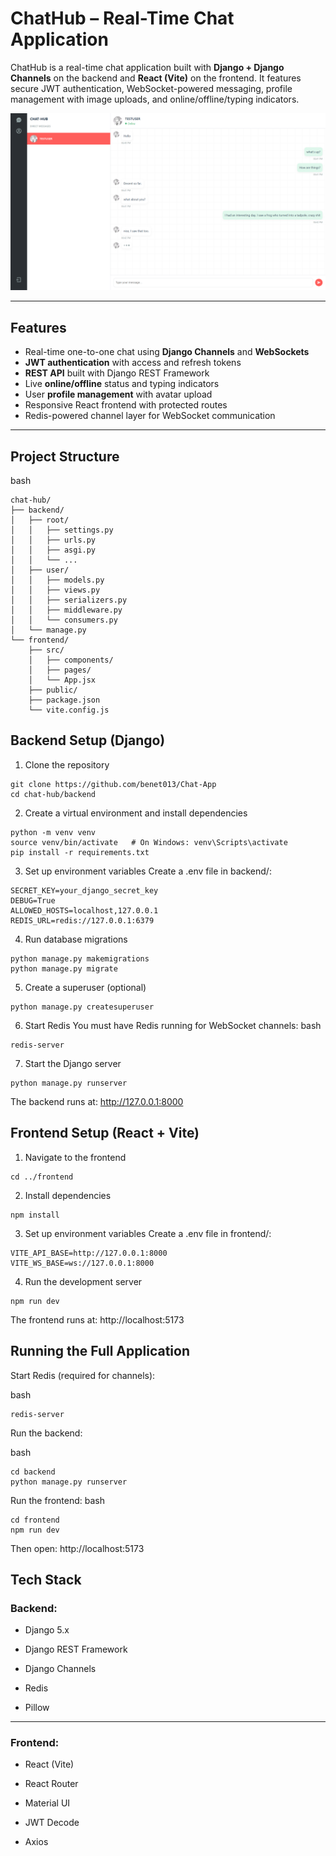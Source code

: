 # ChatHub – Real-Time Chat Application

ChatHub is a real-time chat application built with **Django + Django Channels** on the backend and **React (Vite)** on the frontend. It features secure JWT authentication, WebSocket-powered messaging, profile management with image uploads, and online/offline/typing indicators.

![image alt](https://github.com/benet013/Chat-App/blob/be7e0d503459a4d19249fe00e219f286f6aa2a56/Screenshot%202025-10-14%20184741.png)

---

## Features

- Real-time one-to-one chat using **Django Channels** and **WebSockets**
- **JWT authentication** with access and refresh tokens
- **REST API** built with Django REST Framework
- Live **online/offline** status and typing indicators
- User **profile management** with avatar upload
- Responsive React frontend with protected routes
- Redis-powered channel layer for WebSocket communication

---

## Project Structure

bash 
```
chat-hub/
├── backend/
│   ├── root/
│   │   ├── settings.py
│   │   ├── urls.py
│   │   ├── asgi.py
│   │   └── ...
│   ├── user/
│   │   ├── models.py
│   │   ├── views.py
│   │   ├── serializers.py
│   │   ├── middleware.py
│   │   └── consumers.py
│   └── manage.py
└── frontend/
    ├── src/
    │   ├── components/
    │   ├── pages/
    │   └── App.jsx
    ├── public/
    ├── package.json
    └── vite.config.js

```

## Backend Setup (Django)

1. Clone the repository

```
git clone https://github.com/benet013/Chat-App
cd chat-hub/backend
```

2. Create a virtual environment and install dependencies
```
python -m venv venv
source venv/bin/activate   # On Windows: venv\Scripts\activate
pip install -r requirements.txt
```

3. Set up environment variables
Create a .env file in backend/:
```
SECRET_KEY=your_django_secret_key
DEBUG=True
ALLOWED_HOSTS=localhost,127.0.0.1
REDIS_URL=redis://127.0.0.1:6379
```

4. Run database migrations
```
python manage.py makemigrations
python manage.py migrate
```

5. Create a superuser (optional)
```
python manage.py createsuperuser
```
6. Start Redis
You must have Redis running for WebSocket channels:
bash
```
redis-server
```
7. Start the Django server
```
python manage.py runserver
```

The backend runs at: http://127.0.0.1:8000

## Frontend Setup (React + Vite)
1. Navigate to the frontend
```
cd ../frontend
```

2. Install dependencies
```
npm install
```

3. Set up environment variables
Create a .env file in frontend/:
```
VITE_API_BASE=http://127.0.0.1:8000
VITE_WS_BASE=ws://127.0.0.1:8000
```

4. Run the development server
```
npm run dev

```
The frontend runs at: http://localhost:5173

## Running the Full Application

Start Redis (required for channels):

bash
```
redis-server
```

Run the backend:

bash
```
cd backend
python manage.py runserver
```

Run the frontend:
bash
```
cd frontend
npm run dev
```

Then open: http://localhost:5173

## Tech Stack

### Backend:

- Django 5.x

- Django REST Framework

- Django Channels

- Redis

- Pillow
---
### Frontend:

- React (Vite)

- React Router

- Material UI

- JWT Decode

- Axios
